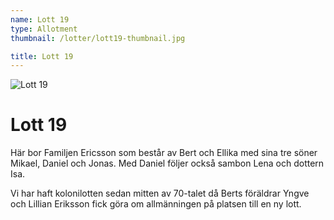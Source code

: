 ```yaml
---
name: Lott 19
type: Allotment
thumbnail: /lotter/lott19-thumbnail.jpg

title: Lott 19
---
```

![Lott 19](/lotter/lott19.jpg#left)

# Lott 19

Här bor Familjen Ericsson som består av Bert och Ellika med sina tre söner Mikael, Daniel och Jonas. Med Daniel följer också sambon Lena och dottern Isa.

Vi har haft kolonilotten sedan mitten av 70-talet då Berts föräldrar Yngve och Lillian Eriksson fick göra om allmänningen på platsen till en ny lott.
